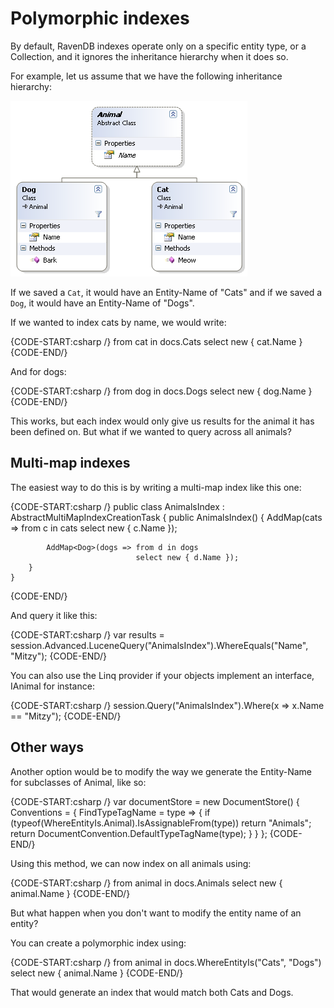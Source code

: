 # Polymorphic indexes

By default, RavenDB indexes operate only on a specific entity type, or a Collection, and it ignores the inheritance hierarchy when it does so.

For example, let us assume that we have the following inheritance hierarchy:

![Figure 1: Polymorphic indexes](images/polymorphic_indexes_faq.png)

If we saved a `Cat`, it would have an Entity-Name of "Cats" and if we saved a `Dog`, it would have an Entity-Name of "Dogs".

If we wanted to index cats by name, we would write:

{CODE-START:csharp /}
    from cat in docs.Cats
    select new { cat.Name }
{CODE-END/}

And for dogs:

{CODE-START:csharp /}
    from dog in docs.Dogs
    select new { dog.Name }
{CODE-END/}

This works, but each index would only give us results for the animal it has been defined on. But what if we wanted to query across all animals?

## Multi-map indexes

The easiest way to do this is by writing a multi-map index like this one:

{CODE-START:csharp /}
	public class AnimalsIndex : AbstractMultiMapIndexCreationTask
	{
		public AnimalsIndex()
		{
			AddMap<Cat>(cats => from c in cats
								select new { c.Name });

			AddMap<Dog>(dogs => from d in dogs
								select new { d.Name });
		}
	}
{CODE-END/}

And query it like this:

{CODE-START:csharp /}
var results = session.Advanced.LuceneQuery<object>("AnimalsIndex").WhereEquals("Name", "Mitzy");
{CODE-END/}

You can also use the Linq provider if your objects implement an interface, IAnimal for instance:

{CODE-START:csharp /}
session.Query<IAnimal>("AnimalsIndex").Where(x => x.Name == "Mitzy");
{CODE-END/}

## Other ways

Another option would be to modify the way we generate the Entity-Name for subclasses of Animal, like so:

{CODE-START:csharp /}
    var documentStore = new DocumentStore()
    {
        Conventions =
            {
                FindTypeTagName = type =>
                                    {
                                        if (typeof(WhereEntityIs.Animal).IsAssignableFrom(type))
                                            return "Animals";
                                          return DocumentConvention.DefaultTypeTagName(type);
                                    }
            }
    };
{CODE-END/}

Using this method, we can now index on all animals using:

{CODE-START:csharp /}
    from animal in docs.Animals
    select new { animal.Name }
{CODE-END/}

But what happen when you don't want to modify the entity name of an entity?

You can create a polymorphic index using:

{CODE-START:csharp /}
     from animal in docs.WhereEntityIs("Cats", "Dogs")
     select new { animal.Name }
{CODE-END/}

That would generate an index that would match both Cats and Dogs.
